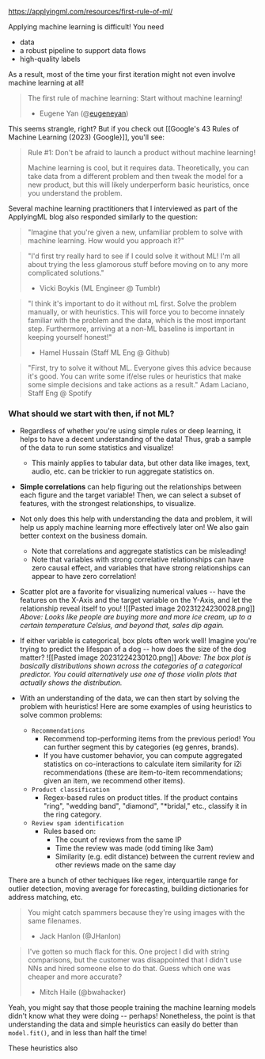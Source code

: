https://applyingml.com/resources/first-rule-of-ml/

Applying machine learning is difficult! You need
- data
- a robust pipeline to support data flows
- high-quality labels

As a result, most of the time your first iteration might not even involve machine learning at all!

> The first rule of machine learning: Start without machine learning!
> 
> - Eugene Yan (@[eugeneyan](https://twitter.com/eugeneyan?lang=en))

This seems strangle, right?
But if you check out [[Google's 43 Rules of Machine Learning (2023) {Google}]], you'll see:

> Rule #1: Don't be afraid to launch a product without machine learning!
> 
> Machine learning is cool, but it requires data. Theoretically, you can take data from a different problem and then tweak the model for a new product, but this will likely underperform basic heuristics, once you understand the problem.

Several machine learning practitioners that I interviewed as part of the ApplyingML blog also responded similarly to the question:
> "Imagine that you're given a new, unfamiliar problem to solve with machine learning. How would you approach it?"

> "I'd first try really hard to see if I could solve it without ML! I'm all about trying the less glamorous stuff before moving on to any more complicated solutions."
> - Vicki Boykis (ML Engineer @ Tumblr)

> "I think it's important to do it without mL first. Solve the problem manually, or with heuristics. This will force you to become innately familiar with the problem and the data, which is the most important step. Furthermore, arriving at a non-ML baseline is important in keeping yourself honest!"
> - Hamel Hussain (Staff ML Eng @ Github)

> "First, try to solve it without ML. Everyone gives this advice because it's good. You can write some if/else rules or heuristics that make some simple decisions and take actions as a result."
> Adam Laciano, Staff Eng @ Spotify


### What should we start with then, if not ML?
- Regardless of whether you're using simple rules or deep learning, it helps to have a decent understanding of the data! Thus, grab a sample of the data to run some statistics and visualize! 
	- This mainly applies to tabular data, but other data like images, text, audio, etc. can be trickier to run aggregate statistics on.
- **Simple correlations** can help figuring out the relationships between each figure and the target variable! Then, we can select a subset of features, with the strongest relationships, to visualize.
- Not only does this help with understanding the data and problem, it will help us apply machine learning more effectively later on! We also gain better context on the business domain.
	- Note that correlations and aggregate statistics can be misleading! 
	- Note that variables with strong correlative relationships can have zero causal effect, and variables that have strong relationships can appear to have zero correlation!

- Scatter plot are a favorite for visualizing numerical values -- have the features on the X-Axis and the target variable on the Y-Axis, and let the relationship reveal itself to you!
![[Pasted image 20231224230028.png]]
*Above: Looks like people are buying more and more ice cream, up to a certain temperature Celsius, and beyond that, sales dip again.*

- If either variable is categorical, box plots often work well! Imagine you're trying to predict the lifespan of a dog -- how does the size of the dog matter?
![[Pasted image 20231224230120.png]]
*Above: The box plot is basically distributions shown across the categories of a categorical predictor. You could alternatively use one of those violin plots that actually shows the distribution.*


- With an understanding of the data, we can then start by solving the problem with heuristics! Here are some examples of using heuristics to solve common problems:
	- `Recommendations`
		- Recommend top-performing items from the previous period! You can further segment this by categories (eg genres, brands). 
		- If you have customer behavior, you can compute aggregated statistics on co-interactions to calculate item similarity for i2i recommendations (these are item-to-item recommendations; given an item, we recommend other items).
	- `Product classification`
		- Regex-based rules on product titles. If the product contains "ring", "wedding band", "diamond", "\*bridal," etc., classify it in the ring category.
	- `Review spam identification`
		- Rules based on:
			- The count of reviews from the same IP
			- Time the review was made (odd timing like 3am)
			- Similarity (e.g. edit distance) between the current review and other reviews made on the same day

There are a bunch of other techiques like regex, interquartile range for outlier detection, moving average for forecasting, building dictionaries for address matching, etc.

> You might catch spammers because they're using images with the same filenames.
> - Jack Hanlon (@JHanlon)

>I've gotten so much flack for this. One project I did with string comparisons, but the customer was disappointed that I didn't use NNs and hired someone else to do that. Guess which one was cheaper and more accurate?
>- Mitch Haile (@bwahacker)

Yeah, you might say that those people training the machine learning models didn't know what they were doing -- perhaps! Nonetheless, the point is that understanding the data and simple heuristics can easily do better than `model.fit()`, and in less than half the time!

These heuristics also 


































